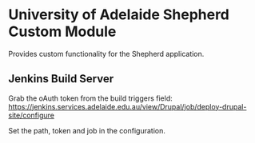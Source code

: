 # University of Adelaide Shepherd Custom Module

Provides custom functionality for the Shepherd application.

## Jenkins Build Server

Grab the oAuth token from the build triggers field:
https://jenkins.services.adelaide.edu.au/view/Drupal/job/deploy-drupal-site/configure

Set the path, token and job in the configuration.
